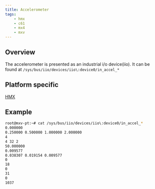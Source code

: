 ```yaml
---
title: Accelerometer
tags:
    - hmx
    - c61
    - mx4
    - mxv
---
```


## Overview

The accelerometer is presented as an industrial i/o device(iio). It can be
found at `/sys/bus/iio/devices/iio\:device0/in_accel_*`

## Platform specific

[HMX](hmx/accelerometer.md)

## Example

```bash
root@mxv-pt:~# cat /sys/bus/iio/devices/iio\:device0/in_accel_*
0.000000
0.250000 0.500000 1.000000 2.000000
4
4 32 2
50.000000
0.009577
0.038307 0.019154 0.009577
0
18
0
31
0
1037
```

